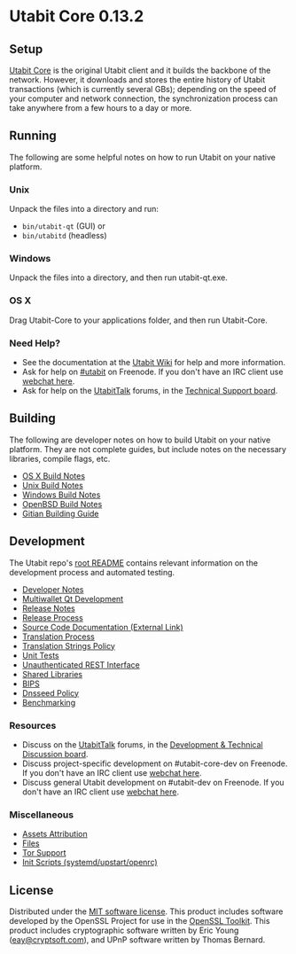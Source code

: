 Utabit Core 0.13.2
=====================

Setup
---------------------
[Utabit Core](http://utabit.org/en/download) is the original Utabit client and it builds the backbone of the network. However, it downloads and stores the entire history of Utabit transactions (which is currently several GBs); depending on the speed of your computer and network connection, the synchronization process can take anywhere from a few hours to a day or more.

Running
---------------------
The following are some helpful notes on how to run Utabit on your native platform.

### Unix

Unpack the files into a directory and run:

- `bin/utabit-qt` (GUI) or
- `bin/utabitd` (headless)

### Windows

Unpack the files into a directory, and then run utabit-qt.exe.

### OS X

Drag Utabit-Core to your applications folder, and then run Utabit-Core.

### Need Help?

* See the documentation at the [Utabit Wiki](https://en.utabit.it/wiki/Main_Page)
for help and more information.
* Ask for help on [#utabit](http://webchat.freenode.net?channels=utabit) on Freenode. If you don't have an IRC client use [webchat here](http://webchat.freenode.net?channels=utabit).
* Ask for help on the [UtabitTalk](https://utabittalk.org/) forums, in the [Technical Support board](https://utabittalk.org/index.php?board=4.0).

Building
---------------------
The following are developer notes on how to build Utabit on your native platform. They are not complete guides, but include notes on the necessary libraries, compile flags, etc.

- [OS X Build Notes](build-osx.md)
- [Unix Build Notes](build-unix.md)
- [Windows Build Notes](build-windows.md)
- [OpenBSD Build Notes](build-openbsd.md)
- [Gitian Building Guide](gitian-building.md)

Development
---------------------
The Utabit repo's [root README](/README.md) contains relevant information on the development process and automated testing.

- [Developer Notes](developer-notes.md)
- [Multiwallet Qt Development](multiwallet-qt.md)
- [Release Notes](release-notes.md)
- [Release Process](release-process.md)
- [Source Code Documentation (External Link)](https://dev.visucore.com/utabit/doxygen/)
- [Translation Process](translation_process.md)
- [Translation Strings Policy](translation_strings_policy.md)
- [Unit Tests](unit-tests.md)
- [Unauthenticated REST Interface](REST-interface.md)
- [Shared Libraries](shared-libraries.md)
- [BIPS](bips.md)
- [Dnsseed Policy](dnsseed-policy.md)
- [Benchmarking](benchmarking.md)

### Resources
* Discuss on the [UtabitTalk](https://utabittalk.org/) forums, in the [Development & Technical Discussion board](https://utabittalk.org/index.php?board=6.0).
* Discuss project-specific development on #utabit-core-dev on Freenode. If you don't have an IRC client use [webchat here](http://webchat.freenode.net/?channels=utabit-core-dev).
* Discuss general Utabit development on #utabit-dev on Freenode. If you don't have an IRC client use [webchat here](http://webchat.freenode.net/?channels=utabit-dev).

### Miscellaneous
- [Assets Attribution](assets-attribution.md)
- [Files](files.md)
- [Tor Support](tor.md)
- [Init Scripts (systemd/upstart/openrc)](init.md)

License
---------------------
Distributed under the [MIT software license](http://www.opensource.org/licenses/mit-license.php).
This product includes software developed by the OpenSSL Project for use in the [OpenSSL Toolkit](https://www.openssl.org/). This product includes
cryptographic software written by Eric Young ([eay@cryptsoft.com](mailto:eay@cryptsoft.com)), and UPnP software written by Thomas Bernard.
